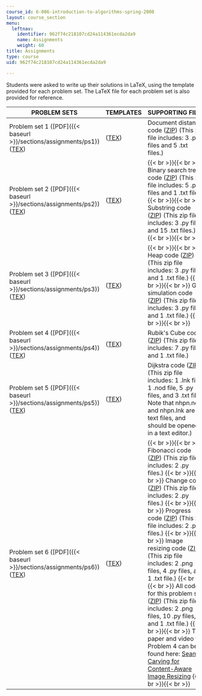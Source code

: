 ```yaml
---
course_id: 6-006-introduction-to-algorithms-spring-2008
layout: course_section
menu:
  leftnav:
    identifier: 962f74c218107cd24a114361ecda2da9
    name: Assignments
    weight: 60
title: Assignments
type: course
uid: 962f74c218107cd24a114361ecda2da9

---
```


Students were asked to write up their solutions in LaTeX, using the template provided for each problem set. The LaTeX file for each problem set is also provided for reference.

| PROBLEM SETS | TEMPLATES | SUPPORTING FILES |
| --- | --- | --- |
| Problem set 1 ([PDF]({{< baseurl >}}/sections/assignments/ps1)) ([TEX](/courses/electrical-engineering-and-computer-science/6-006-introduction-to-algorithms-spring-2008/assignments/ps1.tex)) | ([TEX](/courses/electrical-engineering-and-computer-science/6-006-introduction-to-algorithms-spring-2008/assignments/ps1_template.tex)) | Document distance code ([ZIP](/coursemedia/6-006-introduction-to-algorithms-spring-2008/f521391c3ebc4e41a16d5ee4f5e2094f_ps1_docdist.zip)) (This zip file includes: 3 .py files and 5 .txt files.) |
| Problem set 2 ([PDF]({{< baseurl >}}/sections/assignments/ps2)) ([TEX](/courses/electrical-engineering-and-computer-science/6-006-introduction-to-algorithms-spring-2008/assignments/ps2.tex)) | ([TEX](/courses/electrical-engineering-and-computer-science/6-006-introduction-to-algorithms-spring-2008/assignments/ps2_template.tex)) |  {{< br >}}{{< br >}} Binary search trees code ([ZIP](/coursemedia/6-006-introduction-to-algorithms-spring-2008/f66134f4db094c49a9ed9d518a6ddef1_ps2_bst.zip)) (This zip file includes: 5 .py files and 1 .txt file.) {{< br >}}{{< br >}} Substring code ([ZIP](/coursemedia/6-006-introduction-to-algorithms-spring-2008/d7b44c61e2e9090fe0f4066480908a58_ps2_dna.zip)) (This zip file includes: 3 .py files and 15 .txt files.) {{< br >}}{{< br >}}  |
| Problem set 3 ([PDF]({{< baseurl >}}/sections/assignments/ps3)) ([TEX](/courses/electrical-engineering-and-computer-science/6-006-introduction-to-algorithms-spring-2008/assignments/ps3.tex)) | ([TEX](/courses/electrical-engineering-and-computer-science/6-006-introduction-to-algorithms-spring-2008/assignments/ps3_template.tex)) |  {{< br >}}{{< br >}} Heap code ([ZIP](/coursemedia/6-006-introduction-to-algorithms-spring-2008/36eedd30352e1fd5ffaa9a5dc9d2ba93_ps3_heap.zip)) (This zip file includes: 3 .py files and 1 .txt file.) {{< br >}}{{< br >}} Gas simulation code ([ZIP](/coursemedia/6-006-introduction-to-algorithms-spring-2008/cddc3e407aaab8164f61eb53eda7ccab_ps3_gas.zip)) (This zip file includes: 3 .py files and 1 .txt file.) {{< br >}}{{< br >}}  |
| Problem set 4 ([PDF]({{< baseurl >}}/sections/assignments/ps4)) ([TEX](/courses/electrical-engineering-and-computer-science/6-006-introduction-to-algorithms-spring-2008/assignments/ps4.tex)) | ([TEX](/courses/electrical-engineering-and-computer-science/6-006-introduction-to-algorithms-spring-2008/assignments/ps4_template.tex)) | Rubik's Cube code ([ZIP](/coursemedia/6-006-introduction-to-algorithms-spring-2008/1118bef388d5c8d93a86e361bc4dda4b_ps4_rubik.zip)) (This zip file includes: 7 .py files and 1 .txt file.) |
| Problem set 5 ([PDF]({{< baseurl >}}/sections/assignments/ps5)) ([TEX](/courses/electrical-engineering-and-computer-science/6-006-introduction-to-algorithms-spring-2008/assignments/ps5.tex)) | ([TEX](/courses/electrical-engineering-and-computer-science/6-006-introduction-to-algorithms-spring-2008/assignments/ps5_template.tex)) | Dijkstra code ([ZIP](/coursemedia/6-006-introduction-to-algorithms-spring-2008/48cfd556ecabcab1df197c8e05509a74_ps5_dijkstra.zip)) (This zip file includes: 1 .lnk file, 1 .nod file, 5 .py files, and 3 .txt files. Note that nhpn.nod and nhpn.lnk are text files, and should be opened in a text editor.) |
| Problem set 6 ([PDF]({{< baseurl >}}/sections/assignments/ps6)) ([TEX](/courses/electrical-engineering-and-computer-science/6-006-introduction-to-algorithms-spring-2008/assignments/ps6.tex)) | ([TEX](/courses/electrical-engineering-and-computer-science/6-006-introduction-to-algorithms-spring-2008/assignments/ps6_template.tex)) |  {{< br >}}{{< br >}} Fibonacci code ([ZIP](/coursemedia/6-006-introduction-to-algorithms-spring-2008/12431a9ff628cbe4e75d5600cee8e7fb_ps6_fib.zip)) (This zip file includes: 2 .py files.) {{< br >}}{{< br >}} Change code ([ZIP](/coursemedia/6-006-introduction-to-algorithms-spring-2008/fd2ccf304d8c78a5a0dfc52ae436f721_ps6_change.zip)) (This zip file includes: 2 .py files.) {{< br >}}{{< br >}} Progress code ([ZIP](/coursemedia/6-006-introduction-to-algorithms-spring-2008/8935ea79af299bce6930065003b0f83d_ps6_progress.zip)) (This zip file includes: 2 .py files.) {{< br >}}{{< br >}} Image resizing code ([ZIP](/coursemedia/6-006-introduction-to-algorithms-spring-2008/d6f1166e5e31a3dbb5deb46edbcf3818_ps6_image.zip)) (This zip file includes: 2 .png files, 4 .py files, and 1 .txt file.) {{< br >}}{{< br >}} All code for this problem set ([ZIP](/coursemedia/6-006-introduction-to-algorithms-spring-2008/35538eb57d843fd00c9d5c89efd779a9_ps6_all.zip)) (This zip file includes: 2 .png files, 10 .py files, and 1 .txt file.) {{< br >}}{{< br >}} The paper and video for Problem 4 can be found here: [Seam Carving for Content-Aware Image Resizing](https://dl.acm.org/citation.cfm?id=1276390) {{< br >}}{{< br >}}